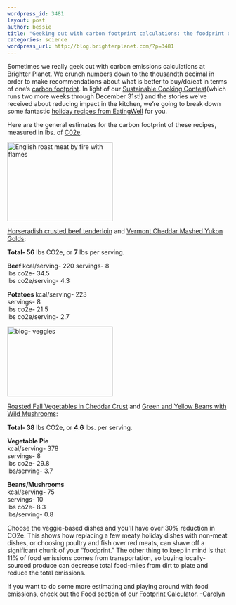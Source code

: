 ```yaml
--- 
wordpress_id: 3481
layout: post
author: bessie
title: "Geeking out with carbon footprint calculations: the foodprint of EatingWell holiday recipes "
categories: science
wordpress_url: http://blog.brighterplanet.com/?p=3481
---
```

Sometimes we really geek out with carbon emissions calculations at Brighter Planet.  We crunch numbers down to the thousandth decimal in order to make recommendations about what is better to buy/do/eat in terms of one’s [carbon footprint](http://brighterplanet.com/entries/8-carbon_footprint/). In light of our [Sustainable Cooking Contest](http://blog.brighterplanet.com/sustainable-cooking/tips-to-choose-from/)(which runs two more weeks through December 31st!) and the stories we've received about reducing impact in the kitchen, we’re going to break down some fantastic [holiday recipes from EatingWell](http://www.eatingwell.com/recipes_menus/collections/holiday_collection_1) for you.  

Here are the general estimates for the carbon footprint of these recipes, measured in lbs. of [C02e](http://brighterplanet.com/entries/7-units_and_measures).  

<img src="http://farm3.static.flickr.com/2532/4190041803_7a1215ac56_m.jpg" width="240" height="180" alt="English roast meat by fire with flames" /></a>

<a href="http://www.eatingwell.com/recipes/horseradish_beef.html">Horseradish crusted beef tenderloin</a> and <a href="http://www.eatingwell.com/recipes/vt_cheddar_potatoes.html">Vermont Cheddar Mashed Yukon Golds</a>: 
 
 <strong>Total- 56</strong> lbs CO2e, or <strong>7</strong> lbs per serving.              	  	    

<strong>Beef    </strong> 
kcal/serving- 220
servings- 8	         
lbs co2e- 34.5	    
lbs co2e/serving- 4.3

<strong>Potatoes	              </strong>
kcal/serving- 223	            
servings- 8	         
lbs co2e- 21.5	        
lbs co2e/serving- 2.7
    
<img src="http://farm3.static.flickr.com/2700/4190801806_de5d016a4e_m.jpg" width="240" height="159" alt="blog- veggies" /></a> 

<a href="http://www.eatingwell.com/recipes/cheddar_vegetable_tart.html">Roasted Fall Vegetables in Cheddar Crust</a> and <a href="http://www.eatingwell.com/recipes/green_beans_mushrooms.html">Green and Yellow Beans with Wild Mushrooms</a>: 
       
<strong>Total- 38 </strong> lbs CO2e, or <strong>4.6</strong> lbs. per serving.	
	 
<strong>Vegetable Pie</strong>	         
kcal/serving- 378	                 
servings- 8	         
lbs co2e- 29.8	  
lbs/serving- 3.7

<strong>Beans/Mushrooms</strong>	  
kcal/serving- 75	                
servings- 10	         
lbs co2e- 8.3	  
lbs/serving- 0.8

Choose the veggie-based dishes and you'll have over 30% reduction in CO2e.  This shows how replacing a few meaty holiday dishes with non-meat dishes, or choosing poultry and fish over red meats, can shave off a significant chunk of your “foodprint.”  The other thing to keep in mind is that 11% of food emissions comes from transportation, so buying locally-sourced produce can decrease total food-miles from dirt to plate and reduce the total emissions.

If you want to do some more estimating and playing around with food emissions, check out the Food section of our <a href="http://brighterplanet.com/users/me/footprint/components/food">Footprint Calculator</a>. 
-<a href="http://brighterplanet.com/users/Carolyn">Carolyn</a>

